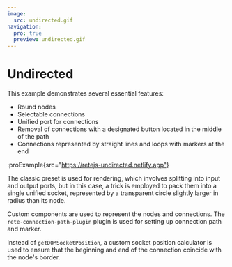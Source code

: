 ```yaml
---
image:
  src: undirected.gif
navigation:
  pro: true
  preview: undirected.gif
---
```


# Undirected

This example demonstrates several essential features:

- Round nodes
- Selectable connections
- Unified port for connections
- Removal of connections with a designated button located in the middle of the path
- Connections represented by straight lines and loops with markers at the end

:proExample{src="https://retejs-undirected.netlify.app"}

The classic preset is used for rendering, which involves splitting into input and output ports, but in this case, a trick is employed to pack them into a single unified socket, represented by a transparent circle slightly larger in radius than its node.

Custom components are used to represent the nodes and connections. The `rete-connection-path-plugin` plugin is used for setting up connection path and marker.

Instead of `getDOMSocketPosition`, a custom socket position calculator is used to ensure that the beginning and end of the connection coincide with the node's border.
